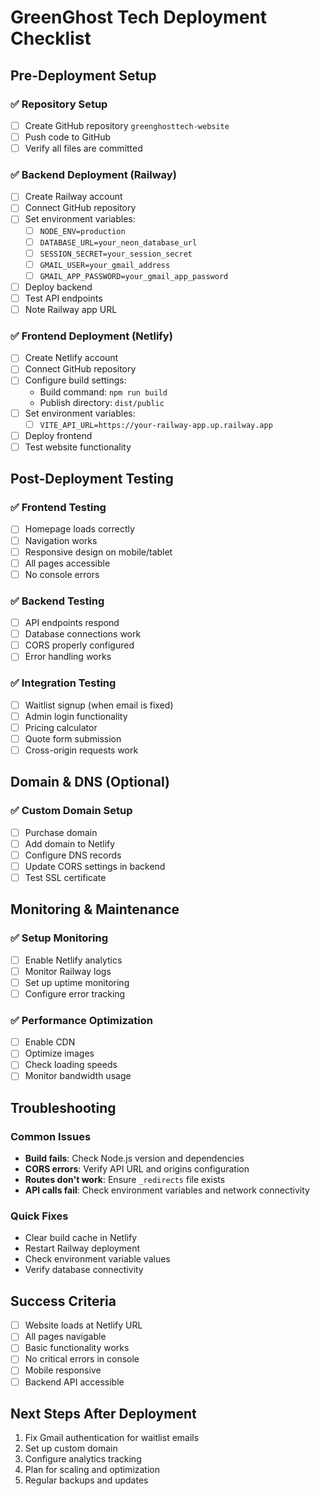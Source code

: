 # GreenGhost Tech Deployment Checklist

## Pre-Deployment Setup

### ✅ Repository Setup
- [ ] Create GitHub repository `greenghosttech-website`
- [ ] Push code to GitHub
- [ ] Verify all files are committed

### ✅ Backend Deployment (Railway)
- [ ] Create Railway account
- [ ] Connect GitHub repository
- [ ] Set environment variables:
  - [ ] `NODE_ENV=production`
  - [ ] `DATABASE_URL=your_neon_database_url`
  - [ ] `SESSION_SECRET=your_session_secret`
  - [ ] `GMAIL_USER=your_gmail_address`
  - [ ] `GMAIL_APP_PASSWORD=your_gmail_app_password`
- [ ] Deploy backend
- [ ] Test API endpoints
- [ ] Note Railway app URL

### ✅ Frontend Deployment (Netlify)
- [ ] Create Netlify account
- [ ] Connect GitHub repository
- [ ] Configure build settings:
  - Build command: `npm run build`
  - Publish directory: `dist/public`
- [ ] Set environment variables:
  - [ ] `VITE_API_URL=https://your-railway-app.up.railway.app`
- [ ] Deploy frontend
- [ ] Test website functionality

## Post-Deployment Testing

### ✅ Frontend Testing
- [ ] Homepage loads correctly
- [ ] Navigation works
- [ ] Responsive design on mobile/tablet
- [ ] All pages accessible
- [ ] No console errors

### ✅ Backend Testing
- [ ] API endpoints respond
- [ ] Database connections work
- [ ] CORS properly configured
- [ ] Error handling works

### ✅ Integration Testing
- [ ] Waitlist signup (when email is fixed)
- [ ] Admin login functionality
- [ ] Pricing calculator
- [ ] Quote form submission
- [ ] Cross-origin requests work

## Domain & DNS (Optional)

### ✅ Custom Domain Setup
- [ ] Purchase domain
- [ ] Add domain to Netlify
- [ ] Configure DNS records
- [ ] Update CORS settings in backend
- [ ] Test SSL certificate

## Monitoring & Maintenance

### ✅ Setup Monitoring
- [ ] Enable Netlify analytics
- [ ] Monitor Railway logs
- [ ] Set up uptime monitoring
- [ ] Configure error tracking

### ✅ Performance Optimization
- [ ] Enable CDN
- [ ] Optimize images
- [ ] Check loading speeds
- [ ] Monitor bandwidth usage

## Troubleshooting

### Common Issues
- **Build fails**: Check Node.js version and dependencies
- **CORS errors**: Verify API URL and origins configuration
- **Routes don't work**: Ensure `_redirects` file exists
- **API calls fail**: Check environment variables and network connectivity

### Quick Fixes
- Clear build cache in Netlify
- Restart Railway deployment
- Check environment variable values
- Verify database connectivity

## Success Criteria
- [ ] Website loads at Netlify URL
- [ ] All pages navigable
- [ ] Basic functionality works
- [ ] No critical errors in console
- [ ] Mobile responsive
- [ ] Backend API accessible

## Next Steps After Deployment
1. Fix Gmail authentication for waitlist emails
2. Set up custom domain
3. Configure analytics tracking
4. Plan for scaling and optimization
5. Regular backups and updates